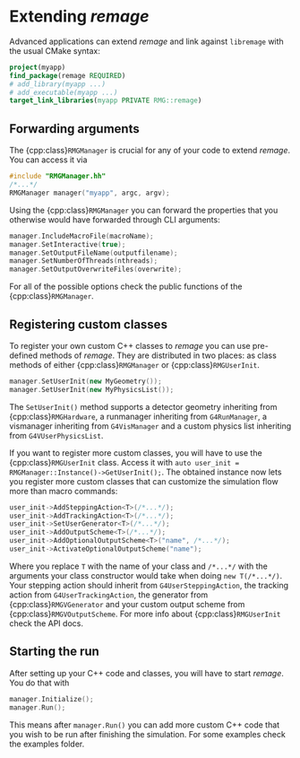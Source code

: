 # Extending _remage_

Advanced applications can extend _remage_ and link against `libremage` with the
usual CMake syntax:

```cmake
project(myapp)
find_package(remage REQUIRED)
# add_library(myapp ...)
# add_executable(myapp ...)
target_link_libraries(myapp PRIVATE RMG::remage)
```

## Forwarding arguments

The {cpp:class}`RMGManager` is crucial for any of your code to extend _remage_.
You can access it via

```c++
#include "RMGManager.hh"
/*...*/
RMGManager manager("myapp", argc, argv);
```

Using the {cpp:class}`RMGManager` you can forward the properties that you
otherwise would have forwarded through CLI arguments:

```c++
manager.IncludeMacroFile(macroName);
manager.SetInteractive(true);
manager.SetOutputFileName(outputfilename);
manager.SetNumberOfThreads(nthreads);
manager.SetOutputOverwriteFiles(overwrite);
```

For all of the possible options check the public functions of the
{cpp:class}`RMGManager`.

## Registering custom classes

To register your own custom C++ classes to _remage_ you can use pre-defined
methods of _remage_. They are distributed in two places: as class methods of
either {cpp:class}`RMGManager` or {cpp:class}`RMGUserInit`.

```c++
manager.SetUserInit(new MyGeometry());
manager.SetUserInit(new MyPhysicsList());
```

The `SetUserInit()` method supports a detector geometry inheriting from
{cpp:class}`RMGHardware`, a runmanager inheriting from `G4RunManager`, a
vismanager inheriting from `G4VisManager` and a custom physics list inheriting
from `G4VUserPhysicsList`.

If you want to register more custom classes, you will have to use the
{cpp:class}`RMGUserInit` class. Access it with
`auto user_init = RMGManager::Instance()->GetUserInit();`. The obtained instance
now lets you register more custom classes that can customize the simulation flow
more than macro commands:

```c++
user_init->AddSteppingAction<T>(/*...*/);
user_init->AddTrackingAction<T>(/*...*/);
user_init->SetUserGenerator<T>(/*...*/);
user_init->AddOutputScheme<T>(/*...*/);
user_init->AddOptionalOutputScheme<T>("name", /*...*/);
user_init->ActivateOptionalOutputScheme("name");
```

Where you replace `T` with the name of your class and `/*...*/` with the
arguments your class constructor would take when doing `new T(/*...*/)`. Your
stepping action should inherit from `G4UserSteppingAction`, the tracking action
from `G4UserTrackingAction`, the generator from {cpp:class}`RMGVGenerator` and
your custom output scheme from {cpp:class}`RMGVOutputScheme`. For more info
about {cpp:class}`RMGUserInit` check the API docs.

## Starting the run

After setting up your C++ code and classes, you will have to start _remage_. You
do that with

```c++
manager.Initialize();
manager.Run();
```

This means after `manager.Run()` you can add more custom C++ code that you wish
to be run after finishing the simulation. For some examples check the examples
folder.
